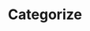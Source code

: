 ---
title: Categorize
layout: DemoLayout
sidebar: false
navbar: false
pageClass: customDemoPage
pie: "@pie-element/categorize@2.10.3"
modelSchemaJSONURI: "https://raw.githubusercontent.com/pie-framework/pie-elements/develop/packages/categorize/docs/pie-schema.json"
configureSchemaJSONURI: "https://raw.githubusercontent.com/pie-framework/pie-elements/develop/packages/categorize/docs/config-schema.json"
model:
    id: '1'
    element: categorize-element
    choices:
    - id: '1'
      content: '! Choice 1 <span data-latex="">\(\frac{2}{1}\)</span>'
    - id: '2'
      content: Choice 2 <span data-latex="">\(\frac{3}{1}\)</span>
    - id: '3'
      content: Choice 3
    - id: '4'
      content: Choice 4
    categories:
    - id: '1'
      label: Category 1
    - id: '2'
      label: Category 2
    correctResponse:
    - {}
    feedback:
      correct:
        type: default
        default: Correct
      incorrect:
        type: default
        default: Incorrect
      partial:
        type: default
        default: Nearly
    scoring:
      weighting:
        enabled: true
        rules:
        - category: '1'
          points: 1
        - category: '2'
          points: 1
      partial:
        enabled: true
        rules:
        - category: '1'
          rules:
          - count: 1
            percent: 50
          - count: 2
            percent: 100
        - category: '2'
          rules: []
    config:
      choices:
        columns: 2
        position: above
        label: Here are the choices \(\frac{1}{2}\)
        shuffle: false
      categories:
        columns: 2
---